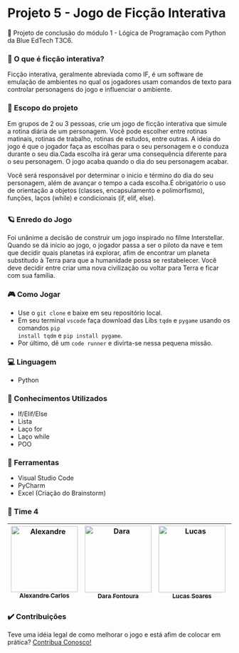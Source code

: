 # Projeto 5 - Jogo de Ficção Interativa 
  💙 Projeto de conclusão do módulo 1 - Lógica de Programação com Python da Blue EdTech T3C6. 

### 🎲 O que é ficção interativa? 
  Ficção interativa, geralmente abreviada como IF, é um software de emulação de ambientes no qual os jogadores usam comandos de texto para controlar personagens do jogo e    influenciar o ambiente.

### :date: Escopo do projeto 
  Em grupos de 2 ou 3 pessoas, crie um jogo de ficção interativa que simule a rotina diária de um personagem. Você pode escolher entre rotinas matinais, rotinas de trabalho,  rotinas de estudos, entre outras. A ideia do jogo é que o jogador faça as escolhas para o seu personagem e o conduza durante o seu dia.Cada escolha irá gerar uma consequência diferente para o seu personagem. O jogo acaba quando o dia do seu personagem acabar. 

  Você será responsável por determinar o inicio e término do dia do seu personagem, além de avançar o tempo a cada escolha.É obrigatório o uso de orientação a objetos (classes, encapsulamento e polimorfismo), funções, laços (while) e condicionais (if, elif, else). 

##

###  🪐 Enredo do Jogo
  Foi unânime a decisão de construir um jogo inspirado no filme Interstellar. Quando se dá início ao jogo, o jogador passa a ser o piloto da nave e tem que decidir quais planetas irá explorar, afim de encontrar um planeta substitudo à Terra para que a humanidade possa se restabelecer. Você deve decidir entre criar uma nova civilização ou voltar para Terra e ficar com sua família.

### 🎮 Como Jogar
- Use o <code>git clone</code> e baixe em seu repositório local.
- Em seu terminal <code>vscode</code> faça download das Libs <code>tqdm</code> e <code>pygame</code> usando os comandos <code>pip install tqdm</code> e <code>pip install pygame</code>.
- Por último, dê um <code>code runner</code> e divirta-se nessa pequena missão.

### 💻 Linguagem 
- Python

### 🧠 Conhecimentos Utilizados
- If/Elif/Else
- Lista
- Laço for
- Laço while
- POO

### :wrench: Ferramentas
- Visual Studio Code
- PyCharm
- Excel (Criação do Brainstorm)

### :large_blue_circle: Time 4 

 | [<img alt="Alexandre" height="148"  width="150" src="https://avatars.githubusercontent.com/u/83734517?v=4"><br><sub>Alexandre Carlos</sub>](https://github.com/Alexandre481)| [<img alt="Dara" width="150" src="https://avatars.githubusercontent.com/u/81888608?v=4"><br><sub>Dara Fontoura</sub>](https://github.com/mdar4) | [<img alt="Lucas" width="150" src="https://avatars.githubusercontent.com/u/17258174?v=4"><br><sub>Lucas Soares</sub>](https://github.com/lucasbanksys)| [<img alt="Marla" width="150" src="https://avatars.githubusercontent.com/u/83611980?v=4"><br><sub>Marla Cabral</sub>](https://github.com/marlacabral) | [<img alt="Patrick" height="148" width="150" src="https://avatars.githubusercontent.com/u/85564550?v=4"><br><sub>Patrick Wendeel</sub>](https://github.com/wendeel-lima) |
 | :---: | :---: | :---: | :---: | :---:|
  
### :heavy_check_mark: Contribuições
<p>Teve uma idéia legal de como melhorar o jogo e está afim de colocar em prática? <a href="https://github.com/ProjetoFinal-Mod01-Blue/EntreAsEstrelas/pulls">Contribua Conosco!</a></p>

##
